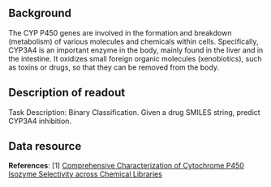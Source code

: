 ## Background
The CYP P450 genes are involved in the formation and breakdown (metabolism) of various molecules and chemicals within cells. Specifically, CYP3A4 is an important enzyme in the body, mainly found in the liver and in the intestine. It oxidizes small foreign organic molecules (xenobiotics), such as toxins or drugs, so that they can be removed from the body.

## Description of readout
Task Description: Binary Classification. Given a drug SMILES string, predict CYP3A4 inhibition.

## Data resource
**References**: [1] [Comprehensive Characterization of Cytochrome P450 Isozyme Selectivity across Chemical Libraries
](https://www.nature.com/articles/nbt.1581)